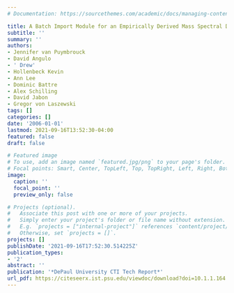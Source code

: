 ```yaml
---
# Documentation: https://sourcethemes.com/academic/docs/managing-content/

title: A Batch Import Module for an Empirically Derived Mass Spectral Database
subtitle: ''
summary: ''
authors:
- Jennifer van Puymbrouck
- David Angulo
- ' Drew'
- Hollenbeck Kevin
- Ann Lee
- Dominic Battre
- Alex Schilling
- David Jabon
- Gregor von Laszewski
tags: []
categories: []
date: '2006-01-01'
lastmod: 2021-09-16T13:52:30-04:00
featured: false
draft: false

# Featured image
# To use, add an image named `featured.jpg/png` to your page's folder.
# Focal points: Smart, Center, TopLeft, Top, TopRight, Left, Right, BottomLeft, Bottom, BottomRight.
image:
  caption: ''
  focal_point: ''
  preview_only: false

# Projects (optional).
#   Associate this post with one or more of your projects.
#   Simply enter your project's folder or file name without extension.
#   E.g. `projects = ["internal-project"]` references `content/project/deep-learning/index.md`.
#   Otherwise, set `projects = []`.
projects: []
publishDate: '2021-09-16T17:52:30.514225Z'
publication_types:
- '2'
abstract: ''
publication: '*DePaul University CTI Tech Report*'
url_pdf: https://citeseerx.ist.psu.edu/viewdoc/download?doi=10.1.1.164.9290&rep=rep1&type=pdf
---
```

